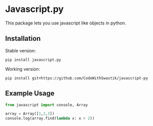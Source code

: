 # Javascript.py

This package lets you use javascript like objects in python.

## Installation

Stable version:

```
pip install javascript.py
```

Working version:

```
pip install git+https://github.com/CodeWithSwastik/javascript-py
```

## Example Usage

```python
from javascript import console, Array

array = Array([1,2,3])
console.log(array.find(lambda x: x > 2))
```
